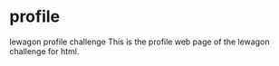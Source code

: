 # profile
lewagon profile challenge
This is the profile web page of the lewagon challenge for html.
